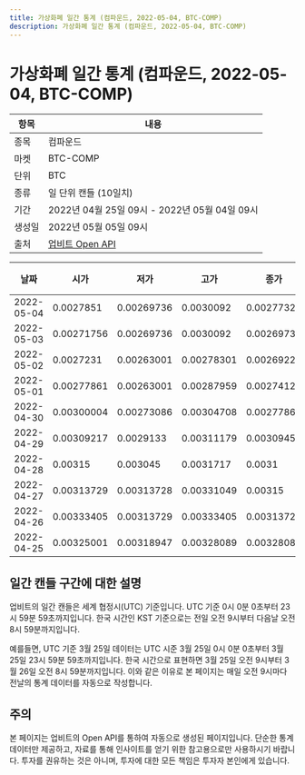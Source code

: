 ```yaml
---
title: 가상화폐 일간 통계 (컴파운드, 2022-05-04, BTC-COMP)
description: 가상화폐 일간 통계 (컴파운드, 2022-05-04, BTC-COMP)
---
```



가상화폐 일간 통계 (컴파운드, 2022-05-04, BTC-COMP)
===

|항목|내용|
|--|--|
|종목|컴파운드|
|마켓|BTC-COMP|
|단위|BTC|
|종류|일 단위 캔들 (10일치)|
|기간|2022년 04월 25일 09시 - 2022년 05월 04일 09시|
|생성일|2022년 05월 05일 09시|
|출처|[업비트 Open API](https://docs.upbit.com)|


|날짜|시가|저가|고가|종가|비고|
|--|--|--|--|--|--|
|2022-05-04|0.0027851|0.00269736|0.0030092|0.00277323|    |
|2022-05-03|0.00271756|0.00269736|0.0030092|0.00269737|    |
|2022-05-02|0.0027231|0.00263001|0.00278301|0.00269225|    |
|2022-05-01|0.00277861|0.00263001|0.00287959|0.00274124|    |
|2022-04-30|0.00300004|0.00273086|0.00304708|0.00277861|    |
|2022-04-29|0.00309217|0.0029133|0.00311179|0.00309453|    |
|2022-04-28|0.00315|0.003045|0.0031717|0.0031|    |
|2022-04-27|0.00313729|0.00313728|0.00331049|0.00315|    |
|2022-04-26|0.00333405|0.00313729|0.00333405|0.00313729|    |
|2022-04-25|0.00325001|0.00318947|0.00328089|0.00328089|    |


일간 캔들 구간에 대한 설명
---


업비트의 일간 캔들은 세계 협정시(UTC) 기준입니다. 
UTC 기준 0시 0분 0초부터 23시 59분 59초까지입니다. 
한국 시간인 KST 기준으로는 전일 오전 9시부터 다음날 오전 8시 59분까지입니다. 


예를들면, UTC 기준 3월 25일 데이터는 UTC 시준 3월 25일 0시 0분 0초부터 3월 25일 23시 59분 59초까지입니다. 
한국 시간으로 표현하면 3월 25일 오전 9시부터 3월 26일 오전 8시 59분까지입니다. 
이와 같은 이유로 본 페이지는 매일 오전 9시마다 전날의 통계 데이터를 자동으로 작성합니다. 


주의
---


본 페이지는 업비트의 Open API를 통하여 자동으로 생성된 페이지입니다. 
단순한 통계 데이터만 제공하고, 자료를 통해 인사이트를 얻기 위한 참고용으로만 사용하시기 바랍니다. 
투자를 권유하는 것은 아니며, 투자에 대한 모든 책임은 투자자 본인에게 있습니다. 
